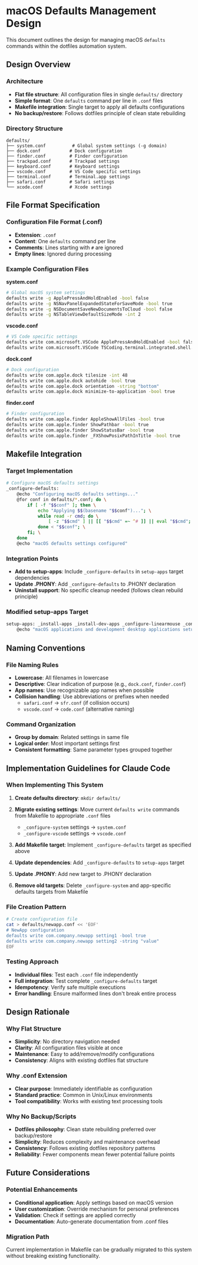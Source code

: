 # macOS Defaults Management Design

This document outlines the design for managing macOS `defaults` commands within the dotfiles automation system.

## Design Overview

### Architecture
- **Flat file structure**: All configuration files in single `defaults/` directory
- **Simple format**: One `defaults` command per line in `.conf` files
- **Makefile integration**: Single target to apply all defaults configurations
- **No backup/restore**: Follows dotfiles principle of clean state rebuilding

### Directory Structure
```
defaults/
├── system.conf          # Global system settings (-g domain)
├── dock.conf           # Dock configuration
├── finder.conf         # Finder configuration
├── trackpad.conf       # Trackpad settings
├── keyboard.conf       # Keyboard settings
├── vscode.conf         # VS Code specific settings
├── terminal.conf       # Terminal.app settings
├── safari.conf         # Safari settings
└── xcode.conf          # Xcode settings
```

## File Format Specification

### Configuration File Format (.conf)
- **Extension**: `.conf`
- **Content**: One `defaults` command per line
- **Comments**: Lines starting with `#` are ignored
- **Empty lines**: Ignored during processing

### Example Configuration Files

**system.conf**
```bash
# Global macOS system settings
defaults write -g ApplePressAndHoldEnabled -bool false
defaults write -g NSNavPanelExpandedStateForSaveMode -bool true
defaults write -g NSDocumentSaveNewDocumentsToCloud -bool false
defaults write -g NSTableViewDefaultSizeMode -int 2
```

**vscode.conf**
```bash
# VS Code specific settings
defaults write com.microsoft.VSCode ApplePressAndHoldEnabled -bool false
defaults write com.microsoft.VSCode TSCoding.terminal.integrated.shell.osx "/opt/homebrew/bin/bash"
```

**dock.conf**
```bash
# Dock configuration
defaults write com.apple.dock tilesize -int 48
defaults write com.apple.dock autohide -bool true
defaults write com.apple.dock orientation -string "bottom"
defaults write com.apple.dock minimize-to-application -bool true
```

**finder.conf**
```bash
# Finder configuration
defaults write com.apple.finder AppleShowAllFiles -bool true
defaults write com.apple.finder ShowPathbar -bool true
defaults write com.apple.finder ShowStatusBar -bool true
defaults write com.apple.finder _FXShowPosixPathInTitle -bool true
```

## Makefile Integration

### Target Implementation
```bash
# Configure macOS defaults settings
_configure-defaults:
	@echo "Configuring macOS defaults settings..."
	@for conf in defaults/*.conf; do \
		if [ -f "$$conf" ]; then \
			echo "Applying $$(basename "$$conf")..."; \
			while read -r cmd; do \
				[ -z "$$cmd" ] || [[ "$$cmd" =~ ^# ]] || eval "$$cmd"; \
			done < "$$conf"; \
		fi; \
	done
	@echo "macOS defaults settings configured"
```

### Integration Points
- **Add to setup-apps**: Include `_configure-defaults` in `setup-apps` target dependencies
- **Update .PHONY**: Add `_configure-defaults` to .PHONY declaration
- **Uninstall support**: No specific cleanup needed (follows clean rebuild principle)

### Modified setup-apps Target
```bash
setup-apps: _install-apps _install-dev-apps _configure-linearmouse _configure-alt-tab _configure-defaults _configure-system _configure-vscode
	@echo "macOS applications and development desktop applications setup complete!"
```

## Naming Conventions

### File Naming Rules
- **Lowercase**: All filenames in lowercase
- **Descriptive**: Clear indication of purpose (e.g., `dock.conf`, `finder.conf`)
- **App names**: Use recognizable app names when possible
- **Collision handling**: Use abbreviations or prefixes when needed
  - `safari.conf` → `sfr.conf` (if collision occurs)
  - `vscode.conf` → `code.conf` (alternative naming)

### Command Organization
- **Group by domain**: Related settings in same file
- **Logical order**: Most important settings first
- **Consistent formatting**: Same parameter types grouped together

## Implementation Guidelines for Claude Code

### When Implementing This System

1. **Create defaults directory**: `mkdir defaults/`

2. **Migrate existing settings**: Move current `defaults write` commands from Makefile to appropriate `.conf` files
   - `_configure-system` settings → `system.conf`
   - `_configure-vscode` settings → `vscode.conf`

3. **Add Makefile target**: Implement `_configure-defaults` target as specified above

4. **Update dependencies**: Add `_configure-defaults` to `setup-apps` target

5. **Update .PHONY**: Add new target to .PHONY declaration

6. **Remove old targets**: Delete `_configure-system` and app-specific defaults targets from Makefile

### File Creation Pattern
```bash
# Create configuration file
cat > defaults/newapp.conf << 'EOF'
# NewApp configuration
defaults write com.company.newapp setting1 -bool true
defaults write com.company.newapp setting2 -string "value"
EOF
```

### Testing Approach
- **Individual files**: Test each `.conf` file independently
- **Full integration**: Test complete `_configure-defaults` target
- **Idempotency**: Verify safe multiple executions
- **Error handling**: Ensure malformed lines don't break entire process

## Design Rationale

### Why Flat Structure
- **Simplicity**: No directory navigation needed
- **Clarity**: All configuration files visible at once
- **Maintenance**: Easy to add/remove/modify configurations
- **Consistency**: Aligns with existing dotfiles flat structure

### Why .conf Extension
- **Clear purpose**: Immediately identifiable as configuration
- **Standard practice**: Common in Unix/Linux environments
- **Tool compatibility**: Works with existing text processing tools

### Why No Backup/Scripts
- **Dotfiles philosophy**: Clean state rebuilding preferred over backup/restore
- **Simplicity**: Reduces complexity and maintenance overhead
- **Consistency**: Follows existing dotfiles repository patterns
- **Reliability**: Fewer components mean fewer potential failure points

## Future Considerations

### Potential Enhancements
- **Conditional application**: Apply settings based on macOS version
- **User customization**: Override mechanism for personal preferences
- **Validation**: Check if settings are applied correctly
- **Documentation**: Auto-generate documentation from .conf files

### Migration Path
Current implementation in Makefile can be gradually migrated to this system without breaking existing functionality.
